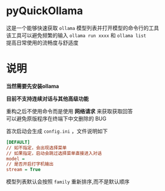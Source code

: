 # pyQuickOllama

这是一个能够快速获取 `ollama` 模型列表并打开模型的命令行的工具  
该工具可以避免频繁的输入 `ollama run xxxx` 和 `ollama list`  
提高日常使用的流畅度与舒适度

# 说明


**当然需要先安装ollama**

**目前不支持连续对话与其他高级功能**

重构之后不使用命令而是使用 **网络请求** 来获取获取回答  
可以避免原版程序在终端下中文删除的 BUG

首次启动会生成 `config.ini` ，文件说明如下

```ini
[DEFAULT]
// 如不指定，会出现选择菜单
// 如果指定，启动会跳过选择菜单直接进入对话
model =
// 是否开启打字机输出
stream = True
```

模型列表默认会按照 `family` 重新排序,而不是默认顺序